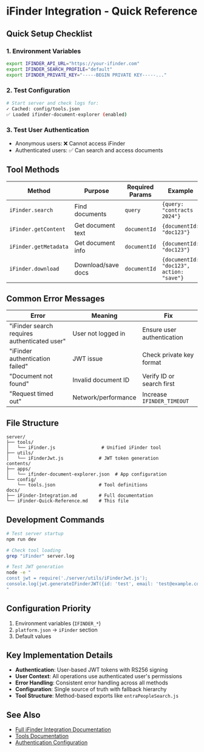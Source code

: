 # iFinder Integration - Quick Reference

## Quick Setup Checklist

### 1. Environment Variables
```bash
export IFINDER_API_URL="https://your-ifinder.com"
export IFINDER_SEARCH_PROFILE="default"  
export IFINDER_PRIVATE_KEY="-----BEGIN PRIVATE KEY-----..."
```

### 2. Test Configuration
```bash
# Start server and check logs for:
✓ Cached: config/tools.json
✅ Loaded ifinder-document-explorer (enabled)
```

### 3. Test User Authentication
- Anonymous users: ❌ Cannot access iFinder
- Authenticated users: ✅ Can search and access documents

## Tool Methods

| Method | Purpose | Required Params | Example |
|--------|---------|-----------------|---------|
| `iFinder.search` | Find documents | `query` | `{query: "contracts 2024"}` |
| `iFinder.getContent` | Get document text | `documentId` | `{documentId: "doc123"}` |
| `iFinder.getMetadata` | Get document info | `documentId` | `{documentId: "doc123"}` |
| `iFinder.download` | Download/save docs | `documentId` | `{documentId: "doc123", action: "save"}` |

## Common Error Messages

| Error | Meaning | Fix |
|-------|---------|-----|
| "iFinder search requires authenticated user" | User not logged in | Ensure user authentication |
| "iFinder authentication failed" | JWT issue | Check private key format |
| "Document not found" | Invalid document ID | Verify ID or search first |
| "Request timed out" | Network/performance | Increase `IFINDER_TIMEOUT` |

## File Structure

```
server/
├── tools/
│   └── iFinder.js                 # Unified iFinder tool
├── utils/
│   └── iFinderJwt.js             # JWT token generation
contents/
├── apps/
│   └── ifinder-document-explorer.json  # App configuration
└── config/
    └── tools.json                # Tool definitions
docs/
├── iFinder-Integration.md        # Full documentation
└── iFinder-Quick-Reference.md    # This file
```

## Development Commands

```bash
# Test server startup
npm run dev

# Check tool loading
grep "iFinder" server.log

# Test JWT generation
node -e "
const jwt = require('./server/utils/iFinderJwt.js');
console.log(jwt.generateIFinderJWT({id: 'test', email: 'test@example.com'}));
"
```

## Configuration Priority

1. Environment variables (`IFINDER_*`)
2. `platform.json` → `iFinder` section
3. Default values

## Key Implementation Details

- **Authentication**: User-based JWT tokens with RS256 signing
- **User Context**: All operations use authenticated user's permissions  
- **Error Handling**: Consistent error handling across all methods
- **Configuration**: Single source of truth with fallback hierarchy
- **Tool Structure**: Method-based exports like `entraPeopleSearch.js`

## See Also

- [Full iFinder Integration Documentation](iFinder-Integration.md)
- [Tools Documentation](tools.md)
- [Authentication Configuration](jwt-authentication.md)